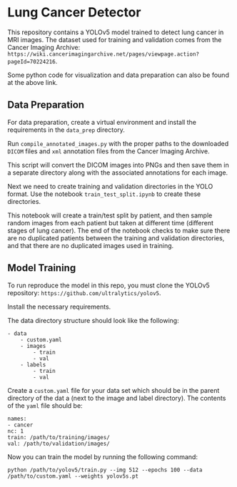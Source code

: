 # Lung Cancer Detector

This repository contains a YOLOv5 model trained to detect lung cancer in MRI images.
The dataset used for training and validation comes from the Cancer Imaging Archive:
`https://wiki.cancerimagingarchive.net/pages/viewpage.action?pageId=70224216`.

Some python code for visualization and data preparation can also be found at the above link.

## Data Preparation

For data preparation, create a virtual environment and install the requirements in the `data_prep` directory. 

Run `compile_annotated_images.py` with the proper paths to the downloaded `DICOM` files and `xml` annotation files from the Cancer Imaging Archive.

This script will convert the DICOM images into PNGs and then save them in a separate directory along with the associated annotations for each image.

Next we need to create training and validation directories in the YOLO format. Use the notebook `train_test_split.ipynb` to create these directories.

This notebook will create a train/test split by patient, and then sample random images from each patient but taken at different time (different stages of lung cancer). The end of the notebook checks to make sure there are no duplicated patients between the training and validation directories, and that there are no duplicated images used in training.

## Model Training

To run reproduce the model in this repo, you must clone the YOLOv5 repository:
`https://github.com/ultralytics/yolov5`.

Install the necessary requirements.

The data directory structure should look like the following:

```
- data
    - custom.yaml
    - images
        - train
        - val
    - labels
        - train
        - val
```

Create a `custom.yaml` file for your data set which should be in the parent directory of the dat
    a (next to the image and label directory). The contents of the `yaml` file should be:

```
names:
- cancer
nc: 1
train: /path/to/training/images/
val: /path/to/validation/images/
```

Now you can train the model by running the following command:

```
python /path/to/yolov5/train.py --img 512 --epochs 100 --data /path/to/custom.yaml --weights yolov5s.pt
```

